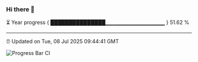 ### Hi there 👋

⏳ Year progress { ███████████████▁▁▁▁▁▁▁▁▁▁▁▁▁▁▁ } 51.62 %

---

⏰ Updated on Tue, 08 Jul 2025 09:44:41 GMT

![Progress Bar CI](https://github.com/IshwaranRudhara/GIT-ACTION/workflows/Progress%20Bar%20CI/badge.svg)
